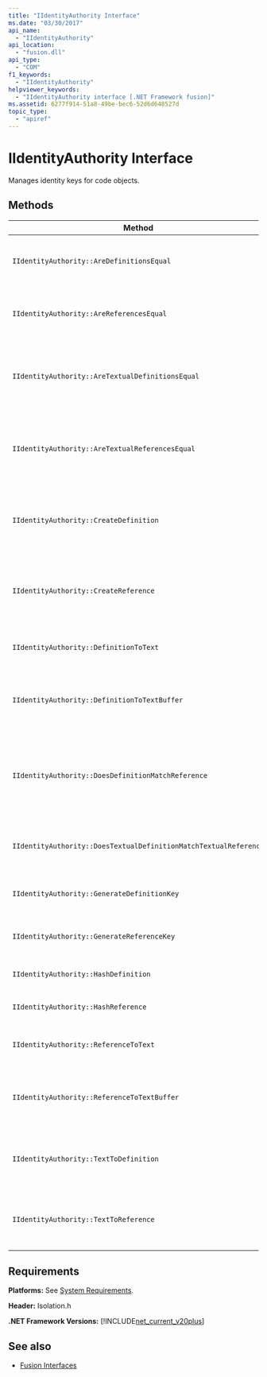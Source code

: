 ```yaml
---
title: "IIdentityAuthority Interface"
ms.date: "03/30/2017"
api_name:
  - "IIdentityAuthority"
api_location:
  - "fusion.dll"
api_type:
  - "COM"
f1_keywords:
  - "IIdentityAuthority"
helpviewer_keywords:
  - "IIdentityAuthority interface [.NET Framework fusion]"
ms.assetid: 6277f914-51a8-49be-bec6-52d6d648527d
topic_type:
  - "apiref"
---
```


# IIdentityAuthority Interface

Manages identity keys for code objects.

## Methods

|Method|Description|
|------------|-----------------|
|`IIdentityAuthority::AreDefinitionsEqual`|Gets a value that indicates whether the two specified [IDefinitionIdentity](idefinitionidentity-interface.md) instances are equal.|
|`IIdentityAuthority::AreReferencesEqual`|Gets a value that indicates whether the two specified [IReferenceIdentity](ireferenceidentity-interface.md) instances are equal.|
|`IIdentityAuthority::AreTextualDefinitionsEqual`|Gets a value that indicates whether the two specified string definition identity representations are equal.|
|`IIdentityAuthority::AreTextualReferencesEqual`|Gets a value that indicates whether the two specified string reference identity representations are equal.|
|`IIdentityAuthority::CreateDefinition`|Gets a pointer to a new `IDefinitionIdentity` instance that represents the code object in the current scope.|
|`IIdentityAuthority::CreateReference`|Gets a pointer to a new `IReferenceIdentity` instance that represents the code object in the current scope.|
|`IIdentityAuthority::DefinitionToText`|Gets a formatted string version of the specified `IDefinitionIdentity`.|
|`IIdentityAuthority::DefinitionToTextBuffer`|Fills the specified wide character buffer with a string version of the specified `IDefinitionIdentity`.|
|`IIdentityAuthority::DoesDefinitionMatchReference`|Gets a value that indicates whether the specified `IDefinitionIdentity` and `IReferenceIdentity` instances refer to the same code object.|
|`IIdentityAuthority::DoesTextualDefinitionMatchTextualReference`|Gets a value that indicates whether the specified strings refer to the same code object.|
|`IIdentityAuthority::GenerateDefinitionKey`|Gets a pointer to a newly created string key for the specified `IDefinitionIdentity`.|
|`IIdentityAuthority::GenerateReferenceKey`|Gets a pointer to a newly created string key for the specified `IReferenceIdentity`.|
|`IIdentityAuthority::HashDefinition`|Gets a hash value for the specified `IDefinitionIdentity`.|
|`IIdentityAuthority::HashReference`|Gets a hash value for the specified `IReferenceIdentity`.|
|`IIdentityAuthority::ReferenceToText`|Gets a formatted string version of the specified `IReferenceIdentity`.|
|`IIdentityAuthority::ReferenceToTextBuffer`|Fills the specified wide character buffer with a string version of the specified `IReferenceIdentity`.|
|`IIdentityAuthority::TextToDefinition`|Gets an interface pointer to an `IDefinitionIdentity` instance generated from the specified formatted string.|
|`IIdentityAuthority::TextToReference`|Gets an interface pointer to an `IReferenceIdentity` instance generated from the specified formatted string.|

## Requirements

**Platforms:** See [System Requirements](../../get-started/system-requirements.md).

**Header:** Isolation.h

**.NET Framework Versions:** [!INCLUDE[net_current_v20plus](../../../../includes/net-current-v20plus-md.md)]

## See also

- [Fusion Interfaces](fusion-interfaces.md)
